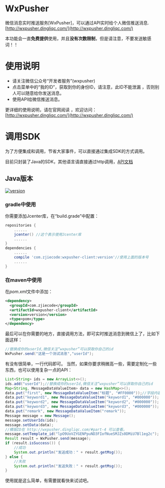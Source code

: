 # WxPusher
微信消息实时推送服务[WxPusher]，可以通过API实时给个人微信推送消息.[http://wxpusher.dingliqc.com/](http://wxpusher.dingliqc.com/)

本功能会一直**免费提供**使用，并且**没有次数限制**，但是请注意，不要发送敏感词！！
# 使用说明
- 请关注微信公众号“开发者服务”(wxpusher)
- 点击菜单中的“我的ID”，获取到你的身份ID，请注意，此ID不能泄漏 ，否则别人可以随意给你发送消息。
- 使用API给微信推送消息。

更详细的使用说明，请在官网阅读 ，欢迎访问：[http://wxpusher.dingliqc.com/](http://wxpusher.dingliqc.com/)

# 调用SDK
为了方便集成和调用，节省大家事件，可以直接通过集成SDK的方式调用。

目前只封装了Java的SDK，其他语言请直接通过http调用，[API文档](http://wxpusher.dingliqc.com/#part-3)
## Java版本
[ ![version](https://img.shields.io/static/v1.svg?label=version&message=1.0.3&color=brightgreen) ](https://bintray.com/zjiecode/maven/wxpusher-client/1.0.0/link)

### gradle中使用

你需要添加Jcenter库，在“build.grade”中配置：
```groovy
repositories {
    ......
    jcenter() //这个表示使用Jcenter库
    ......
}
dependencies {
    ......
    compile 'com.zjiecode:wxpusher-client:version'//使用上面的版本号
    ......
}
```

###  在maven中使用
在*pom.xml*文件中添加：
```xml
<dependency>
  <groupId>com.zjiecode</groupId>
  <artifactId>wxpusher-client</artifactId>
  <version>version</version>
  <type>pom</type>
</dependency>
```
最后可以在你需要的地方，直接调用方法，即可实时推送消息到微信上了，比如下面这样：
```java
//替换成你的userId,微信关注“wxpusher”可以获取你自己的id
WxPusher.send("这是一个测试消息","userId");
```
有没有很简单，一行代码即可。
当然，如果你要求稍微高一些，需要定制化一些东西，也可以使用复杂一点的API：
```java
List<String> ids = new ArrayList<>();
ids.add("userId");//替换成你的userId,微信关注“wxpusher”可以获取你自己的id
Map<String, MessageDataValueItem> data = new HashMap<>();
data.put("first", new MessageDataValueItem("标题", "#FF0000"));//字段内容和文字颜色
data.put("keyword1", new MessageDataValueItem("keyword1", "#000000"));
data.put("keyword2", new MessageDataValueItem("keyword2", "#000000"));
data.put("keyword3", new MessageDataValueItem("keyword3", "#000000"));
data.put("remark", new MessageDataValueItem("remark"));
Message message = new Message();
message.setUserIds(ids);
message.setData(data);
//模版ID在 http://wxpusher.dingliqc.com/#part-4 可以查看。
message.setTemplate_id("lpO9UoVZYGENPpuND3FIofNueSMJZs0DMiU7Bl1eg2c");
Result result = WxPusher.send(message);
if (result.isSuccess()) {
    //成功
    System.out.println("发送成功：" + result.getMsg());
} else {
    //失败
    System.out.println("发送失败：" + result.getMsg());
}

```

使用就是这么简单，有需要就看快来试试吧。